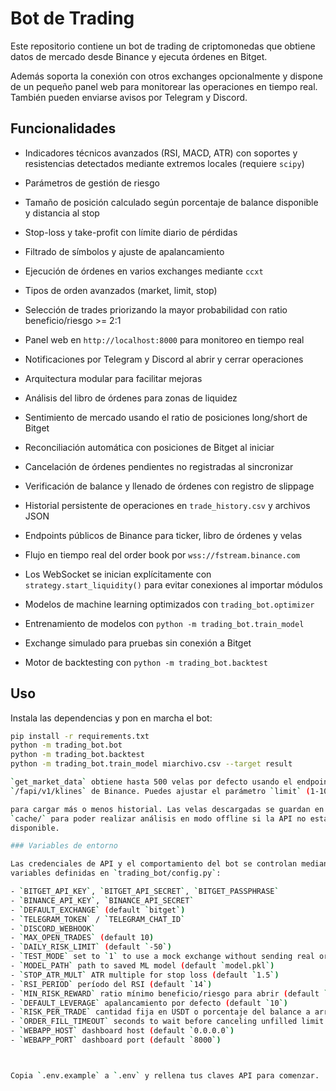 # Bot de Trading

Este repositorio contiene un bot de trading de criptomonedas que obtiene datos de mercado desde Binance y ejecuta órdenes en Bitget.

Además soporta la conexión con otros exchanges opcionalmente y dispone de un pequeño panel web para monitorear las operaciones en tiempo real. También pueden enviarse avisos por Telegram y Discord.

## Funcionalidades


- Indicadores técnicos avanzados (RSI, MACD, ATR) con soportes y resistencias
  detectados mediante extremos locales (requiere `scipy`)
- Parámetros de gestión de riesgo
- Tamaño de posición calculado según porcentaje de balance disponible y distancia al stop

- Stop-loss y take-profit con límite diario de pérdidas
- Filtrado de símbolos y ajuste de apalancamiento
- Ejecución de órdenes en varios exchanges mediante `ccxt`
- Tipos de orden avanzados (market, limit, stop)
- Selección de trades priorizando la mayor probabilidad con ratio beneficio/riesgo >= 2:1
- Panel web en `http://localhost:8000` para monitoreo en tiempo real
- Notificaciones por Telegram y Discord al abrir y cerrar operaciones
- Arquitectura modular para facilitar mejoras
- Análisis del libro de órdenes para zonas de liquidez
- Sentimiento de mercado usando el ratio de posiciones long/short de Bitget
- Reconciliación automática con posiciones de Bitget al iniciar
- Cancelación de órdenes pendientes no registradas al sincronizar
- Verificación de balance y llenado de órdenes con registro de slippage
- Historial persistente de operaciones en `trade_history.csv` y archivos JSON
- Endpoints públicos de Binance para ticker, libro de órdenes y velas
- Flujo en tiempo real del order book por `wss://fstream.binance.com`
- Los WebSocket se inician explícitamente con `strategy.start_liquidity()` para evitar conexiones al importar módulos
- Modelos de machine learning optimizados con `trading_bot.optimizer`
- Entrenamiento de modelos con `python -m trading_bot.train_model`
- Exchange simulado para pruebas sin conexión a Bitget
- Motor de backtesting con `python -m trading_bot.backtest`

## Uso

Instala las dependencias y pon en marcha el bot:

```bash
pip install -r requirements.txt
python -m trading_bot.bot
python -m trading_bot.backtest
python -m trading_bot.train_model miarchivo.csv --target result

`get_market_data` obtiene hasta 500 velas por defecto usando el endpoint
`/fapi/v1/klines` de Binance. Puedes ajustar el parámetro `limit` (1‑1000)

para cargar más o menos historial. Las velas descargadas se guardan en
`cache/` para poder realizar análisis en modo offline si la API no está
disponible.

### Variables de entorno

Las credenciales de API y el comportamiento del bot se controlan mediante las
variables definidas en `trading_bot/config.py`:

- `BITGET_API_KEY`, `BITGET_API_SECRET`, `BITGET_PASSPHRASE`
- `BINANCE_API_KEY`, `BINANCE_API_SECRET`
- `DEFAULT_EXCHANGE` (default `bitget`)
- `TELEGRAM_TOKEN` / `TELEGRAM_CHAT_ID`
- `DISCORD_WEBHOOK`
- `MAX_OPEN_TRADES` (default 10)
- `DAILY_RISK_LIMIT` (default `-50`)
- `TEST_MODE` set to `1` to use a mock exchange without sending real orders
- `MODEL_PATH` path to saved ML model (default `model.pkl`)
- `STOP_ATR_MULT` ATR multiple for stop loss (default `1.5`)
- `RSI_PERIOD` período del RSI (default `14`)
- `MIN_RISK_REWARD` ratio mínimo beneficio/riesgo para abrir (default `2.0`)
- `DEFAULT_LEVERAGE` apalancamiento por defecto (default `10`)
- `RISK_PER_TRADE` cantidad fija en USDT o porcentaje del balance a arriesgar por trade. Si es menor que 1 se interpreta como porcentaje (default `0.01`, es decir 1% del saldo)
- `ORDER_FILL_TIMEOUT` seconds to wait before canceling unfilled limit orders (default `15`)
- `WEBAPP_HOST` dashboard host (default `0.0.0.0`)
- `WEBAPP_PORT` dashboard port (default `8000`)



Copia `.env.example` a `.env` y rellena tus claves API para comenzar.
